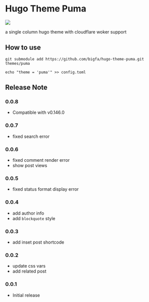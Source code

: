 # Hugo Theme Puma

![](https://static.fatesinger.com/2025/01/10eb5gy4cj9fvxag.png)

a single column hugo theme with cloudflare woker support

## How to use

```
git submodule add https://github.com/bigfa/hugo-theme-puma.git themes/puma

echo "theme = 'puma'" >> config.toml
```

## Release Note

### 0.0.8

-   Compatible with v0.146.0

### 0.0.7

-   fixed search error

### 0.0.6

-   fixed comment render error
-   show post views

### 0.0.5

-   fixed status format display error

### 0.0.4

-   add author info
-   add `blockquote` style

### 0.0.3

-   add inset post shortcode

### 0.0.2

-   update css vars
-   add related post

### 0.0.1

-   Initial release
